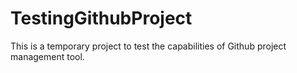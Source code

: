 # TestingGithubProject
This is a temporary project to test the capabilities of Github project management tool.
